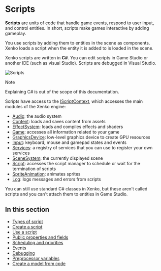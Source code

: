 # Scripts

**Scripts** are units of code that handle game events, respond to user input, and control entities. In short, scripts make games interactive by adding gameplay.

You use scripts by adding them to entities in the scene as components. Xenko loads a script when the entity it is added to is loaded in the scene.

Xenko scripts are written in **C#**. You can edit scripts in Game Studio or another IDE (such as visual Studio). Scripts are debugged in Visual Studio.

![Scripts](media/scripting_intro.png)

> [!NOTE]
> Explaining C# is out of the scope of this documentation.

Scripts have access to the [IScriptContext](xref:SiliconStudio.Xenko.Engine.IScriptContext), which accesses the main modules of the Xenko engine:

* [Audio](xref:SiliconStudio.Xenko.Engine.ScriptComponent.Audio): the audio system
* [Content](xref:SiliconStudio.Xenko.Engine.ScriptComponent.Content): loads and saves content from assets
* [EffectSystem](xref:SiliconStudio.Xenko.Engine.ScriptComponent.EffectSystem): loads and compiles effects and shaders
* [Game](xref:SiliconStudio.Xenko.Engine.ScriptComponent.Game): accesses all information related to your game
* [GraphicsDevice](xref:SiliconStudio.Xenko.Engine.ScriptComponent.GraphicsDevice): low-level graphics device to create GPU resources
* [Input](xref:SiliconStudio.Xenko.Engine.ScriptComponent.Input): keyboard, mouse and gamepad states and events
* [Services](xref:SiliconStudio.Xenko.Engine.ScriptComponent.Services): a registry of services that you can use to register your own services
* [SceneSystem](xref:SiliconStudio.Xenko.Engine.ScriptComponent.SceneSystem): the currently displayed scene
* [Script](xref:SiliconStudio.Xenko.Engine.ScriptComponent.Script): accesses the script manager to schedule or wait for the termination of scripts
* [SpriteAnimation](xref:SiliconStudio.Xenko.Engine.ScriptComponent.SpriteAnimation): animates sprites
* [Log](xref:SiliconStudio.Xenko.Engine.ScriptComponent.Log): logs messages and errors from scripts

You can still use standard C# classes in Xenko, but these aren't called scripts and you can't attach them to entities in Game Studio.

## In this section

* [Types of script](types-of-script.md)
* [Create a script](create-a-script.md)
* [Use a script](use-a-script.md)
* [Public properties and fields](public-properties-and-fields.md)
* [Scheduling and priorities](scheduling-and-priorities.md)
* [Events](events.md)
* [Debugging](debugging.md)
* [Preprocessor variables](preprocessor-variables.md)
* [Create a model from code](create-a-model-from-code.md)
